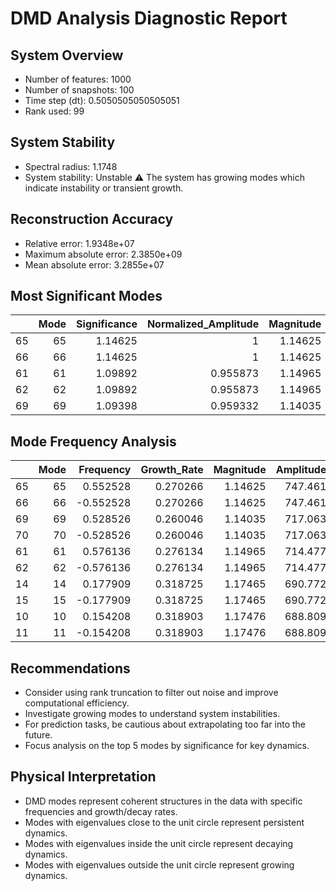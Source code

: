 # DMD Analysis Diagnostic Report

## System Overview
- Number of features: 1000
- Number of snapshots: 100
- Time step (dt): 0.5050505050505051
- Rank used: 99

## System Stability
- Spectral radius: 1.1748
- System stability: Unstable
  ⚠️ The system has growing modes which indicate instability or transient growth.

## Reconstruction Accuracy
- Relative error: 1.9348e+07
- Maximum absolute error: 2.3850e+09
- Mean absolute error: 3.2855e+07

## Most Significant Modes
|    |   Mode |   Significance |   Normalized_Amplitude |   Magnitude |
|---:|-------:|---------------:|-----------------------:|------------:|
| 65 |     65 |        1.14625 |               1        |     1.14625 |
| 66 |     66 |        1.14625 |               1        |     1.14625 |
| 61 |     61 |        1.09892 |               0.955873 |     1.14965 |
| 62 |     62 |        1.09892 |               0.955873 |     1.14965 |
| 69 |     69 |        1.09398 |               0.959332 |     1.14035 |

## Mode Frequency Analysis
|    |   Mode |   Frequency |   Growth_Rate |   Magnitude |   Amplitude |   Normalized_Amplitude |
|---:|-------:|------------:|--------------:|------------:|------------:|-----------------------:|
| 65 |     65 |    0.552528 |      0.270266 |     1.14625 |     747.461 |              0.0235864 |
| 66 |     66 |   -0.552528 |      0.270266 |     1.14625 |     747.461 |              0.0235864 |
| 69 |     69 |    0.528526 |      0.260046 |     1.14035 |     717.063 |              0.0226272 |
| 70 |     70 |   -0.528526 |      0.260046 |     1.14035 |     717.063 |              0.0226272 |
| 61 |     61 |    0.576136 |      0.276134 |     1.14965 |     714.477 |              0.0225456 |
| 62 |     62 |   -0.576136 |      0.276134 |     1.14965 |     714.477 |              0.0225456 |
| 14 |     14 |    0.177909 |      0.318725 |     1.17465 |     690.772 |              0.0217976 |
| 15 |     15 |   -0.177909 |      0.318725 |     1.17465 |     690.772 |              0.0217976 |
| 10 |     10 |    0.154208 |      0.318903 |     1.17476 |     688.809 |              0.0217356 |
| 11 |     11 |   -0.154208 |      0.318903 |     1.17476 |     688.809 |              0.0217356 |

## Recommendations
- Consider using rank truncation to filter out noise and improve computational efficiency.
- Investigate growing modes to understand system instabilities.
- For prediction tasks, be cautious about extrapolating too far into the future.
- Focus analysis on the top 5 modes by significance for key dynamics.

## Physical Interpretation
- DMD modes represent coherent structures in the data with specific frequencies and growth/decay rates.
- Modes with eigenvalues close to the unit circle represent persistent dynamics.
- Modes with eigenvalues inside the unit circle represent decaying dynamics.
- Modes with eigenvalues outside the unit circle represent growing dynamics.
